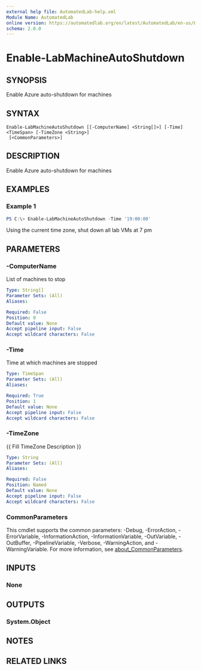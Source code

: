 ```yaml
---
external help file: AutomatedLab-help.xml
Module Name: AutomatedLab
online version: https://automatedlab.org/en/latest/AutomatedLab/en-us/Enable-LabMachineAutoShutdown
schema: 2.0.0
---
```


# Enable-LabMachineAutoShutdown

## SYNOPSIS
Enable Azure auto-shutdown for machines

## SYNTAX

```
Enable-LabMachineAutoShutdown [[-ComputerName] <String[]>] [-Time] <TimeSpan> [-TimeZone <String>]
 [<CommonParameters>]
```

## DESCRIPTION
Enable Azure auto-shutdown for machines

## EXAMPLES

### Example 1
```powershell
PS C:\> Enable-LabMachineAutoShutdown -Time '19:00:00'
```

Using the current time zone, shut down all lab VMs at 7 pm

## PARAMETERS

### -ComputerName
List of machines to stop

```yaml
Type: String[]
Parameter Sets: (All)
Aliases:

Required: False
Position: 0
Default value: None
Accept pipeline input: False
Accept wildcard characters: False
```

### -Time
Time at which machines are stopped

```yaml
Type: TimeSpan
Parameter Sets: (All)
Aliases:

Required: True
Position: 1
Default value: None
Accept pipeline input: False
Accept wildcard characters: False
```

### -TimeZone
{{ Fill TimeZone Description }}

```yaml
Type: String
Parameter Sets: (All)
Aliases:

Required: False
Position: Named
Default value: None
Accept pipeline input: False
Accept wildcard characters: False
```

### CommonParameters
This cmdlet supports the common parameters: -Debug, -ErrorAction, -ErrorVariable, -InformationAction, -InformationVariable, -OutVariable, -OutBuffer, -PipelineVariable, -Verbose, -WarningAction, and -WarningVariable. For more information, see [about_CommonParameters](http://go.microsoft.com/fwlink/?LinkID=113216).

## INPUTS

### None
## OUTPUTS

### System.Object
## NOTES

## RELATED LINKS

